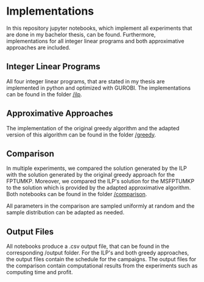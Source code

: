# Implementations
In this repository jupyter notebooks, which implement all experiments that are done in my bachelor thesis, can be found. Furthermore, implementations for all integer linear programs and both approximative approaches are included.

## Integer Linear Programs
All four integer linear programs, that are stated in my thesis are implemented in python and optimized with GUROBI. The implementations can be found in the folder [/ilp](https://github.com/caraueb/implementations/tree/main/ILP).

## Approximative Approaches
The implementation of the original greedy algorithm and the adapted version of this algorithm can be found in the folder [/greedy](https://github.com/caraueb/implementations/tree/main/greedy).

## Comparison
In multiple experiments, we compared the solution generated by the ILP with the solution generated by the original greedy approach for the FPTUMKP. Moreover, we compared the ILP's solution for the MSFPTUMKP to the solution which is provided by the adapted approximative algorithm. Both notebooks can be found in the folder [/comparison](https://github.com/caraueb/implementations/tree/main/comparison). 

All parameters in the comparison are sampled uniformly at random and the sample distribution can be adapted as needed. 

## Output Files
All notebooks produce a .csv output file, that can be found in the corresponding /output folder.
For the ILP's and both greedy approaches, the output files contain the schedule for the campaigns. The output files for the comparison contain computational results from the experiments such as computing time and profit.

